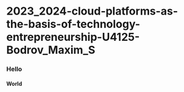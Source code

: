 # 2023_2024-cloud-platforms-as-the-basis-of-technology-entrepreneurship-U4125-Bodrov_Maxim_S

### Hello
#### World